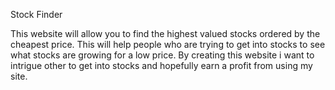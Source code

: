 Stock Finder

This website will allow you to find the highest valued stocks ordered by the cheapest price. This will help people who are trying to get into stocks to see what stocks are growing for a low price. By creating this website i want to intrigue other to get into stocks and hopefully earn a profit from using my site.